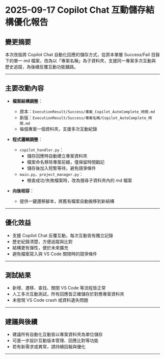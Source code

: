 # 2025-09-17 Copilot Chat 互動儲存結構優化報告

## 變更摘要

本次改版將 Copilot Chat 自動化回應的儲存方式，從原本單層 Success/Fail 目錄下的單一 md 檔案，改為以「專案名稱」為子資料夾，支援同一專案多次互動與歷史追蹤，為後續反覆互動功能鋪路。

---

## 主要改動內容

- **檔案結構調整**：
  - 原本：`ExecutionResult/Success/專案_Copilot_AutoComplete_時間.md`
  - 新版：`ExecutionResult/Success/專案名稱/Copilot_AutoComplete_時間.md`
  - 每個專案一個資料夾，支援多次互動紀錄

- **程式邏輯調整**：
  - `copilot_handler.py`：
    - 儲存回應時自動建立專案資料夾
    - 檔案命名移除專案前綴，僅保留時間戳記
    - 儲存後加入短暫等待，避免競爭條件
  - `main.py`、`project_manager.py`：
    - 檢查成功/失敗檔案時，改為搜尋子資料夾內的 md 檔案

- **向後相容**：
  - 提供一鍵遷移腳本，將舊有檔案自動搬移到新結構

---

## 優化效益

- 支援 Copilot Chat 反覆互動，每次互動皆有獨立記錄
- 歷史紀錄清楚，方便追蹤與比對
- 結構更有彈性，便於未來擴充
- 避免檔案寫入與 VS Code 關閉時的競爭條件

---

## 測試結果

- 新增、遷移、查找、關閉 VS Code 等流程皆正常
- 人工多次互動測試，所有回應皆正確儲存於對應專案資料夾
- 未發現 VS Code crash 或資料遺失問題

---

## 建議與後續

- 建議所有自動化互動皆以專案資料夾為單位儲存
- 可進一步設計互動版本管理、回應比對等功能
- 若有新需求或異常，請持續回報與優化

---
